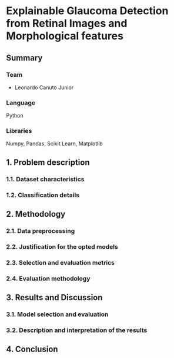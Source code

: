 # Explainable Glaucoma Detection from Retinal Images and Morphological features

## Summary
### Team
- Leonardo Canuto Junior
### Language
Python
### Libraries
Numpy, Pandas, Scikit Learn, Matplotlib

## 1. Problem description 
### 1.1. Dataset characteristics

### 1.2. Classification details

## 2. Methodology 
### 2.1. Data preprocessing 

### 2.2. Justification for the opted models

### 2.3. Selection and evaluation metrics

### 2.4. Evaluation methodology

## 3. Results and Discussion
### 3.1. Model selection and evaluation

### 3.2. Description and interpretation of the results

## 4. Conclusion



